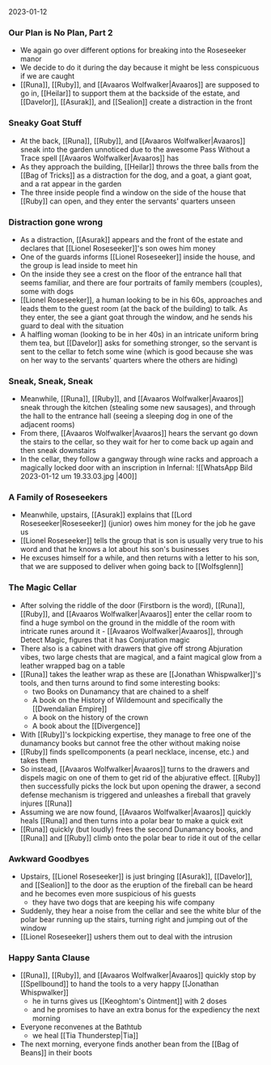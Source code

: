 2023-01-12

### Our Plan is No Plan, Part 2
- We again go over different options for breaking into the Roseseeker manor
- We decide to do it during the day because it might be less conspicuous if we are caught
- [[Runa]], [[Ruby]], and [[Avaaros Wolfwalker|Avaaros]] are supposed to go in, [[Heilar]] to support them at the backside of the estate, and [[Davelor]], [[Asurak]], and [[Sealion]] create a distraction in the front 

### Sneaky Goat Stuff
- At the back, [[Runa]], [[Ruby]], and [[Avaaros Wolfwalker|Avaaros]] sneak into the garden unnoticed due to the awesome Pass Without a Trace spell [[Avaaros Wolfwalker|Avaaros]] has
- As they approach the building, [[Heilar]] throws the three balls from the [[Bag of Tricks]] as a distraction for the dog, and a goat, a giant goat, and a rat appear in the garden
- The three inside people find a window on the side of the house that [[Ruby]] can open, and they enter the servants' quarters unseen

### Distraction gone wrong
- As a distraction, [[Asurak]] appears and the front of the estate and declares that [[Lionel Roseseeker]]'s son owes him money
- One of the guards informs [[Lionel Roseseeker]] inside the house, and the group is lead inside to meet hin
- On the inside they see a crest on the floor of the entrance hall that seems familiar, and there are four portraits of family members (couples), some with dogs
- [[Lionel Roseseeker]], a human looking to be in his 60s, approaches and leads them to the guest room (at the back of the building) to talk. As they enter, the see a giant goat through the window, and he sends his guard to deal with the situation
- A halfling woman (looking to be in her 40s) in an intricate uniform bring them tea, but [[Davelor]] asks for something stronger, so the servant is sent to the cellar to fetch some wine (which is good because she was on her way to the servants' quarters where the others are hiding)

### Sneak, Sneak, Sneak
- Meanwhile, [[Runa]], [[Ruby]], and [[Avaaros Wolfwalker|Avaaros]] sneak through the kitchen (stealing some new sausages), and through the hall to the entrance hall (seeing a sleeping dog in one of the adjacent rooms)
- From there, [[Avaaros Wolfwalker|Avaaros]] hears the servant go down the stairs to the cellar, so they wait for her to come back up again and then sneak downstairs
- In the cellar, they follow a gangway through wine racks and approach a magically locked door with an inscription in Infernal: 
![[WhatsApp Bild 2023-01-12 um 19.33.03.jpg |400]]

### A Family of Roseseekers
- Meanwhile, upstairs, [[Asurak]] explains that [[Lord Roseseeker|Roseseeker]] (junior) owes him money for the job he gave us
- [[Lionel Roseseeker]] tells the group that is son is usually very true to his word and that he knows a lot about his son's businesses
- He excuses himself for a while, and then returns with a letter to his son, that we are supposed to deliver when going back to [[Wolfsglenn]]

### The Magic Cellar
- After solving the riddle of the door (Firstborn is the word), [[Runa]], [[Ruby]], and [[Avaaros Wolfwalker|Avaaros]] enter the cellar room to find a huge symbol on the ground in the middle of the room with intricate runes around it - [[Avaaros Wolfwalker|Avaaros]], through Detect Magic, figures that it has Conjuration magic
- There also is a cabinet with drawers that give off strong Abjuration vibes, two large chests that are magical, and a faint magical glow from a leather wrapped bag on a table
- [[Runa]] takes the leather wrap as these are [[Jonathan Whispwalker]]'s tools, and then turns around to find some interesting books:
	- two Books on Dunamancy that are chained to a shelf
	- A book on the History of Wildemount and specifically the [[Dwendalian Empire]]
	- A book on the history of the crown
	- A book about the [[Divergence]]
- With [[Ruby]]'s lockpicking expertise, they manage to free one of the dunamancy books but cannot free the other without making noise
- [[Ruby]] finds spellcomponents (a pearl necklace, incense, etc.) and takes them
- So instead, [[Avaaros Wolfwalker|Avaaros]] turns to the drawers and dispels magic on one of them to get rid of the abjurative effect. [[Ruby]] then successfully picks the lock but upon opening the drawer, a second defense mechanism is triggered and unleashes a fireball that gravely injures [[Runa]]
- Assuming we are now found, [[Avaaros Wolfwalker|Avaaros]] quickly heals [[Runa]] and then turns into a polar bear to make a quick exit
- [[Runa]] quickly (but loudly) frees the second Dunamancy books, and [[Runa]] and [[Ruby]] climb onto the polar bear to ride it out of the cellar

### Awkward Goodbyes
- Upstairs, [[Lionel Roseseeker]] is just bringing [[Asurak]], [[Davelor]], and [[Sealion]] to the door as the eruption of the fireball can be heard and he becomes even more suspicious of his guests
	- they have two dogs that are keeping his wife company
- Suddenly, they hear a noise from the cellar and see the white blur of the polar bear running up the stairs, turning right and jumping out of the window
- [[Lionel Roseseeker]] ushers them out to deal with the intrusion

### Happy Santa Clause
- [[Runa]], [[Ruby]], and [[Avaaros Wolfwalker|Avaaros]] quickly stop by [[Spellbound]] to hand the tools to a very happy [[Jonathan Whispwalker]]
	- he in turns gives us [[Keoghtom's Ointment]] with 2 doses
	- and he promises to have an extra bonus for the expediency the next morning
- Everyone reconvenes at the Bathtub 
	- we heal [[Tia Thunderstep|Tia]]
- The next morning, everyone finds another bean from the [[Bag of Beans]] in their boots